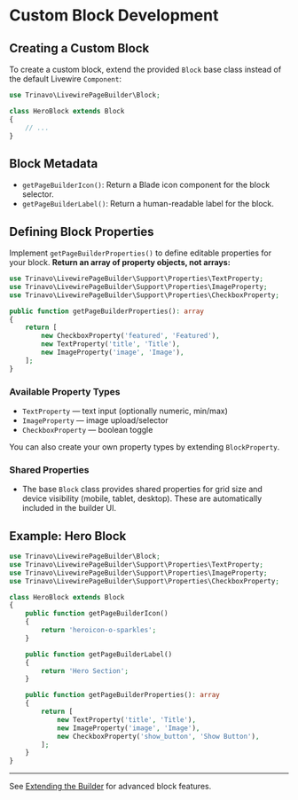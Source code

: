 # Custom Block Development

## Creating a Custom Block

To create a custom block, extend the provided `Block` base class instead of the default Livewire `Component`:

```php
use Trinavo\LivewirePageBuilder\Block;

class HeroBlock extends Block
{
    // ...
}
```

## Block Metadata

- `getPageBuilderIcon()`: Return a Blade icon component for the block selector.
- `getPageBuilderLabel()`: Return a human-readable label for the block.

## Defining Block Properties

Implement `getPageBuilderProperties()` to define editable properties for your block. **Return an array of property objects, not arrays:**

```php
use Trinavo\LivewirePageBuilder\Support\Properties\TextProperty;
use Trinavo\LivewirePageBuilder\Support\Properties\ImageProperty;
use Trinavo\LivewirePageBuilder\Support\Properties\CheckboxProperty;

public function getPageBuilderProperties(): array
{
    return [
        new CheckboxProperty('featured', 'Featured'),
        new TextProperty('title', 'Title'),
        new ImageProperty('image', 'Image'),
    ];
}
```

### Available Property Types

- `TextProperty` — text input (optionally numeric, min/max)
- `ImageProperty` — image upload/selector
- `CheckboxProperty` — boolean toggle

You can also create your own property types by extending `BlockProperty`.

### Shared Properties

- The base `Block` class provides shared properties for grid size and device visibility (mobile, tablet, desktop). These are automatically included in the builder UI.

## Example: Hero Block

```php
use Trinavo\LivewirePageBuilder\Block;
use Trinavo\LivewirePageBuilder\Support\Properties\TextProperty;
use Trinavo\LivewirePageBuilder\Support\Properties\ImageProperty;
use Trinavo\LivewirePageBuilder\Support\Properties\CheckboxProperty;

class HeroBlock extends Block
{
    public function getPageBuilderIcon()
    {
        return 'heroicon-o-sparkles';
    }

    public function getPageBuilderLabel()
    {
        return 'Hero Section';
    }

    public function getPageBuilderProperties(): array
    {
        return [
            new TextProperty('title', 'Title'),
            new ImageProperty('image', 'Image'),
            new CheckboxProperty('show_button', 'Show Button'),
        ];
    }
}
```

---

See [Extending the Builder](extending-the-builder.md) for advanced block features.
